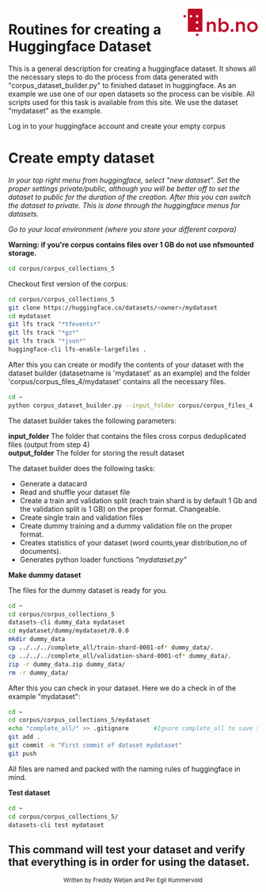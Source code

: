 [<img align="right" width="150px" src="../images/nblogo.png">](https://ai.nb.no)
# Routines for creating a Huggingface Dataset

This is a general description for creating a huggingface dataset. It shows all the necessary steps to do the process from data generated with "corpus_dataset_builder.py" to finished dataset in huggingface. As an example we use one of our open datasets so the process can be visible. All scripts used for this task is available from this site. We use the dataset "mydataset" as the example. 

Log in to your huggingface account and create your empty corpus

# Create empty dataset

*In your top right menu from huggingface, select "new dataset". Set the proper settings private/public, although you will be better off to set the dataset to public for the duration of the creation. After this you can switch the dataset to private. This is done through the huggingface menus for datasets.*

*Go to your local environment (where you store your different corpora)*

**Warning: if you're corpus contains files over 1 GB do not use nfsmounted storage.**

```bash
cd corpus/corpus_collections_5


```

Checkout first version of the corpus:

```bash
cd corpus/corpus_collections_5
git clone https://huggingface.co/datasets/<owner>/mydataset
cd mydataset
git lfs track "*tfevents*"
git lfs track "*gz*"
git lfs track "*json*"
huggingface-cli lfs-enable-largefiles .

```
After this you can create or modify the contents of your dataset with the dataset builder (datasetname is 'mydataset' as an example) and the folder 
'corpus/corpus_files_4/mydataset' contains all the necessary files.

```bash
cd ~
python corpus_dataset_builder.py --input_folder corpus/corpus_files_4 --output_folder corpus/corpus_collections_5/mydataset 
```
The dataset builder takes the following parameters:

**input_folder**    The folder that contains the files cross corpus deduplicated files (output from step 4) <br/>
**output_folder**   The folder for storing the result dataset


The dataset builder does the following tasks:

* Generate a datacard
* Read and shuffle your dataset file
* Create a train and validation split (each train shard is by default 1 Gb and the validation split is 1 GB) on the proper format. Changeable.
* Create single train and validation files 
* Create dummy training and a dummy validation file on the proper format.
* Creates statistics of your dataset (word counts,year distribution,no of documents).
* Generates python loader functions *"mydataset.py"*

**Make dummy dataset**

The files for the dummy dataset is ready for you.

```bash
cd ~
cd corpus/corpus_collections_5
datasets-cli dummy_data mydataset
cd mydataset/dummy/mydataset/0.0.0
mkdir dummy_data
cp ../../../complete_all/train-shard-0001-of* dummy_data/.
cp ../../../complete_all/validation-shard-0001-of* dummy_data/.
zip -r dummy_data.zip dummy_data/
rm -r dummy_data/

```

After this you can check in your dataset. Here we do a check in of the example "mydataset":
```bash
cd ~
cd corpus/corpus_collections_5/mydataset
echo "complete_all/" >> .gitignore       #Ignore complete_all to save space
git add .
git commit -m "First commit of dataset mydataset"
git push

```
All files are named and packed with the naming rules of huggingface in mind.

**Test dataset**

```bash
cd ~
cd corpus/corpus_collections_5/
datasets-cli test mydataset
```
This command will test your dataset and verify that everything is in order for using the dataset.
---
<p align="center"><sup>Written by Freddy Wetjen and Per Egil Kummervold</sup></p>


